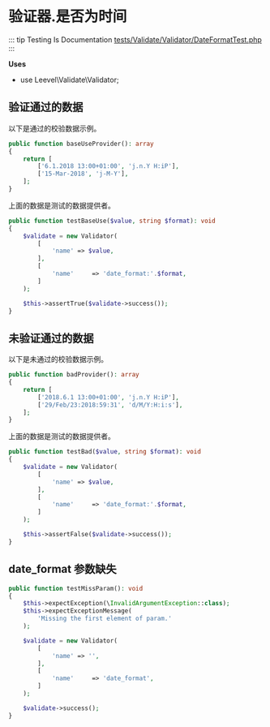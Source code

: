 # 验证器.是否为时间

::: tip Testing Is Documentation
[tests/Validate/Validator/DateFormatTest.php](https://github.com/hunzhiwange/framework/blob/master/tests/Validate/Validator/DateFormatTest.php)
:::
    
**Uses**

 * use Leevel\Validate\Validator;

## 验证通过的数据

以下是通过的校验数据示例。

``` php
public function baseUseProvider(): array
{
    return [
        ['6.1.2018 13:00+01:00', 'j.n.Y H:iP'],
        ['15-Mar-2018', 'j-M-Y'],
    ];
}
```

上面的数据是测试的数据提供者。


``` php
public function testBaseUse($value, string $format): void
{
    $validate = new Validator(
        [
            'name' => $value,
        ],
        [
            'name'     => 'date_format:'.$format,
        ]
    );

    $this->assertTrue($validate->success());
}
```
    
## 未验证通过的数据

以下是未通过的校验数据示例。

``` php
public function badProvider(): array
{
    return [
        ['2018.6.1 13:00+01:00', 'j.n.Y H:iP'],
        ['29/Feb/23:2018:59:31', 'd/M/Y:H:i:s'],
    ];
}
```

上面的数据是测试的数据提供者。


``` php
public function testBad($value, string $format): void
{
    $validate = new Validator(
        [
            'name' => $value,
        ],
        [
            'name'     => 'date_format:'.$format,
        ]
    );

    $this->assertFalse($validate->success());
}
```
    
## date_format 参数缺失

``` php
public function testMissParam(): void
{
    $this->expectException(\InvalidArgumentException::class);
    $this->expectExceptionMessage(
        'Missing the first element of param.'
    );

    $validate = new Validator(
        [
            'name' => '',
        ],
        [
            'name'     => 'date_format',
        ]
    );

    $validate->success();
}
```